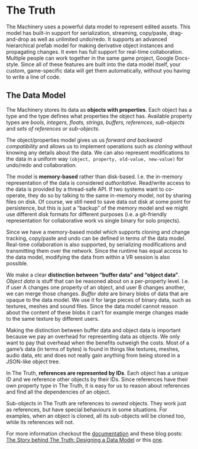 # The Truth

The Machinery uses a powerful data model to represent edited assets. This model has built-in support for serialization, streaming, copy/paste, drag-and-drop as well as unlimited undo/redo. It supports an advanced hierarchical prefab model for making derivative object instances and propagating changes. It even has full support for real-time collaboration. Multiple people can work together in the same game project, Google Docs-style. Since all of these features are built into the data model itself, your custom, game-specific data will get them automatically, without you having to write a line of code.

## The Data Model

The Machinery stores its data as **objects with properties**. Each object has a type and the type defines what properties the object has. Available property types are *bools, integers, floats, strings, buffers, references*, *sub-objects* and *sets of references or sub-objects*.

The object/properties model gives us us *forward and backward compatibility* and allows us to implement operations such as *cloning* without knowing any details about the data. We can also represent modifications to the data in a uniform way `(object, property, old-value, new-value)` for undo/redo and collaboration.

The model is **memory-based** rather than disk-based. I.e. the in-memory representation of the data is considered *authoritative.* Read/write access to the data is provided by a thread-safe API. If two systems want to co-operate, they do so by talking to the same in-memory model, not by sharing files on disk. Of course, we still need to save data out disk at some point for persistence, but this is just a “backup” of the memory model and we might use different disk formats for different purposes (i.e. a git-friendly representation for collaborative work vs single binary for solo projects).

Since we have a memory-based model which supports cloning and change tracking, copy/paste and undo can be defined in terms of the data model. Real-time collaboration is also supported, by serializing modifications and transmitting them over the network. Since the runtime has equal access to the data model, modifying the data from within a VR session is also possible.

We make a clear **distinction between “buffer data” and “object data”**. *Object data* is stuff that can be reasoned about on a per-property level. I.e. if user A changes one property of an object, and user B changes another, we can merge those changes. *Buffer data* are binary blobs of data that are opaque to the data model. We use it for large pieces of binary data, such as textures, meshes and sound files. Since the data model cannot reason about the content of these blobs it can’t for example merge changes made to the same texture by different users.

Making the distinction between buffer data and object data is important because we pay an overhead for representing data as objects. We only want to pay that overhead when the benefits outweigh the costs. Most of a game’s data (in terms of bytes) is found in things like textures, meshes, audio data, etc and does not really gain anything from being stored in a JSON-like object tree.

In The Truth, **references are represented by IDs**. Each object has a unique ID and we reference other objects by their IDs. Since references have their own property type in The Truth, it is easy for us to reason about references and find all the dependencies of an object.

Sub-objects in The Truth are references to *owned* objects. They work just as references, but have special behaviours in some situations. For examples, when an object is cloned, all its sub-objects will be cloned too, while its references will not.



For more information checkout the [documentation](https://ourmachinery.com/apidoc/foundation/the_truth.h.html) and these blog posts: [The Story behind The Truth: Designing a Data Model](https://ourmachinery.com/post/the-story-behind-the-truth-designing-a-data-model/)  or this [one](https://ourmachinery.com/post/multi-threading-the-truth/).
